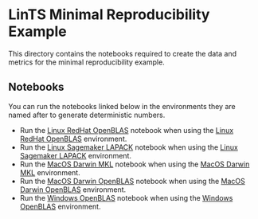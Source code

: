 # LinTS Minimal Reproducibility Example

This directory contains the notebooks required to create the data and metrics for the minimal reproducibility example.

## Notebooks
You can run the notebooks linked below in the environments they are named after to generate deterministic numbers.

- Run the [Linux RedHat OpenBLAS](LinuxRedHat_OpenBLAS.ipynb) notebook when using the [Linux RedHat OpenBLAS](../../environments/LinuxRedHat_OpenBLAS) environment.
- Run the [Linux Sagemaker LAPACK](LinuxSagemaker_LAPACK.ipynb) notebook when using the [Linux Sagemaker LAPACK](../../environments/LinuxSagemaker_LAPACK) environment.
- Run the [MacOS Darwin MKL](MacOSDarwin_MKL.ipynb) notebook when using the [MacOS Darwin MKL](../../environments/MacOSDarwin_MKL) environment.
- Run the [MacOS Darwin OpenBLAS](MacOSDarwin_OpenBLAS.ipynb) notebook when using the [MacOS Darwin OpenBLAS](../../environments/MacOSDarwin_OpenBLAS) environment.
- Run the [Windows OpenBLAS](Windows_OpenBLAS.ipynb) notebook when using the [Windows OpenBLAS](../../environments/Windows_OpenBLAS) environment.
